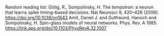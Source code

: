 Random reading list:
Gütig, R., Sompolinsky, H. The tempotron: a neuron that learns spike timing–based decisions. Nat Neurosci 9, 420–428 (2006). https://doi.org/10.1038/nn1643
Amit, Daniel J. and Gutfreund, Hanoch and Sompolinsky, H. Spin-glass models of neural networks. Phys. Rev. A 1985. https://link.aps.org/doi/10.1103/PhysRevA.32.1007
